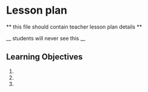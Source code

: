 # Lesson plan
  
  ** this file should contain teacher lesson plan details ** 

  __ students will never see this __

  ## Learning Objectives
  1. 
  2. 
  3. 
